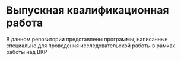# Выпускная квалификационная работа
В данном репозитории представлены программы, написанные специально для проведения исследовательской работы в рамках работы над ВКР
